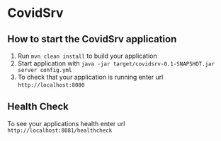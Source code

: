 # CovidSrv

How to start the CovidSrv application
---

1. Run `mvn clean install` to build your application
1. Start application with `java -jar target/covidsrv-0.1-SNAPSHOT.jar server config.yml`
1. To check that your application is running enter url `http://localhost:8080`

Health Check
---

To see your applications health enter url `http://localhost:8081/healthcheck`

